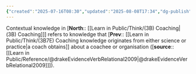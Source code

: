 ```yaml
---
{"created":"2025-07-16T08:30","updated":"2025-08-08T17:34","dg-publish":true,"dg-path":"Think/(3B7E4) Coaching contextual knowledge.md","permalink":"/think/3-b7-e4-coaching-contextual-knowledge/","dgPassFrontmatter":true,"noteIcon":"1"}
---
```


Contextual knowledge in [**North**:: [[Learn in Public/Think/(3B) Coaching\|(3B) Coaching]]] refers to knowledge that [**Prev**:: [[Learn in Public/Think/(3B7E) Coaching knowledge originates from either science or practice\|a coach obtains]] about a coachee or organisation ([**source**:: [[Learn in Public/Reference/@drakeEvidenceVerbRelational2009\|@drakeEvidenceVerbRelational2009]]]). 


